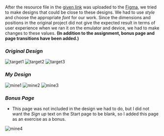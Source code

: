 After the resource file in the [given link](https://www.sketchappsources.com/free-source/4762-design-courses-app-sketch-freebie-resource.html) was uploaded to the [Figma](https://www.figma.com), we tried to make designs that could be close to these designs. We had to use *style* and choose the appropriate *font* for our work. Since the dimensions and positions in the original project did not give the expected result in terms of user experience when we ran it on the emulator and device, we had to make changes to these values. **(In addition to the assignment, bonus page and page transitions have been added.)**

### *Original Design*
![target1](https://user-images.githubusercontent.com/80275416/163594667-49ff896d-e478-426f-9853-76105046b8ae.PNG)
![target2](https://user-images.githubusercontent.com/80275416/163594194-eaa00594-5196-4715-9fe1-f2b3cfd3788d.PNG)
![target3](https://user-images.githubusercontent.com/80275416/163594200-3f4ffb2e-b650-4671-8bdf-0bcf0e2cec46.PNG)

### *My Design*
![mine1](https://user-images.githubusercontent.com/80275416/163595086-24fbc47f-cd42-4a64-9edf-39a8f38478ec.PNG)
![mine2](https://user-images.githubusercontent.com/80275416/163595099-619f1033-8a36-4357-91e3-6513d722e853.PNG)
![mine3](https://user-images.githubusercontent.com/80275416/163595106-24e4214d-3c86-4cd3-ae07-37fa5422447a.PNG)


### *Bonus Page*
- This page was not included in the design we had to do, but I did not want the *Sign up* text on the Start page to be blank, so I added this page as an exercise as a bonus.

![mine4](https://user-images.githubusercontent.com/80275416/163595370-88b3a854-4f12-4e92-932e-ca386612afa4.PNG)


